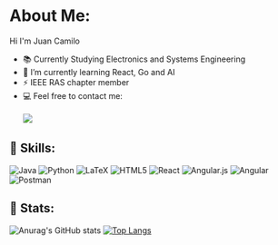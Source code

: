 # About Me:
Hi I'm Juan Camilo

- 📚 Currently Studying Electronics and Systems Engineering
- 🌱 I’m currently learning React, Go and AI
- ⚡ IEEE RAS chapter member 
- 💻 Feel free to contact me: <br><br>
  [<img src="https://img.shields.io/badge/Email-juancreyes201%40gmail.com-orange">](mailto:juancreyes201@gmail.com)

## :page_with_curl: Skills:
![Java](https://img.shields.io/badge/java-%23ED8B00.svg?style=for-the-badge&logo=java&logoColor=white)
![Python](https://img.shields.io/badge/python-3670A0?style=for-the-badge&logo=python&logoColor=ffdd54)
![LaTeX](https://img.shields.io/badge/latex-%23008080.svg?style=for-the-badge&logo=latex&logoColor=white)
![HTML5](https://img.shields.io/badge/html5-%23E34F26.svg?style=for-the-badge&logo=html5&logoColor=white)
![React](https://img.shields.io/badge/React-20232A?style=for-the-badge&logo=react&logoColor=61DAFB)
![Angular.js](https://img.shields.io/badge/angular.js-%23E23237.svg?style=for-the-badge&logo=angularjs&logoColor=white)
![Angular](https://img.shields.io/badge/angular-%23DD0031.svg?style=for-the-badge&logo=angular&logoColor=white)
![Postman](https://img.shields.io/badge/Postman-FF6C37?style=for-the-badge&logo=postman&logoColor=white)

## :page_with_curl: Stats:

![Anurag's GitHub stats](https://github-readme-stats.vercel.app/api?username=JuanReyes01&show_icons=true)
[![Top Langs](https://github-readme-stats.vercel.app/api/top-langs/?username=JuanReyes01&layout=compact)](https://github.com/anuraghazra/github-readme-stats)
